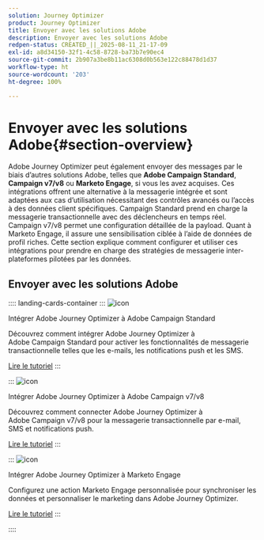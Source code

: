 ```yaml
---
solution: Journey Optimizer
product: Journey Optimizer
title: Envoyer avec les solutions Adobe
description: Envoyer avec les solutions Adobe
redpen-status: CREATED_||_2025-08-11_21-17-09
exl-id: a8d34150-32f1-4c58-8728-ba73b7e90ec4
source-git-commit: 2b907a3be8b11ac6308d0b563e122c88478d1d37
workflow-type: ht
source-wordcount: '203'
ht-degree: 100%

---
```


# Envoyer avec les solutions Adobe{#section-overview}

Adobe Journey Optimizer peut également envoyer des messages par le biais d’autres solutions Adobe, telles que **Adobe Campaign Standard**, **Campaign v7/v8** ou **Marketo Engage**, si vous les avez acquises. Ces intégrations offrent une alternative à la messagerie intégrée et sont adaptées aux cas d’utilisation nécessitant des contrôles avancés ou l’accès à des données client spécifiques. Campaign Standard prend en charge la messagerie transactionnelle avec des déclencheurs en temps réel. Campaign v7/v8 permet une configuration détaillée de la payload. Quant à Marketo Engage, il assure une sensibilisation ciblée à l’aide de données de profil riches. Cette section explique comment configurer et utiliser ces intégrations pour prendre en charge des stratégies de messagerie inter-plateformes pilotées par les données.

## Envoyer avec les solutions Adobe

:::: landing-cards-container
:::
![icon](https://cdn.experienceleague.adobe.com/icons/puzzle-piece.svg?lang=fr)

Intégrer Adobe Journey Optimizer à Adobe Campaign Standard

Découvrez comment intégrer Adobe Journey Optimizer à Adobe Campaign Standard pour activer les fonctionnalités de messagerie transactionnelle telles que les e-mails, les notifications push et les SMS.

[Lire le tutoriel](../using/action/acs-action.md)
:::

:::
![icon](https://cdn.experienceleague.adobe.com/icons/puzzle-piece.svg?lang=fr)

Intégrer Adobe Journey Optimizer à Adobe Campaign v7/v8

Découvrez comment connecter Adobe Journey Optimizer à Adobe Campaign v7/v8 pour la messagerie transactionnelle par e-mail, SMS et notifications push.

[Lire le tutoriel](../using/action/acc-action.md)
:::

:::
![icon](https://cdn.experienceleague.adobe.com/icons/puzzle-piece.svg?lang=fr)

Intégrer Adobe Journey Optimizer à Marketo Engage

Configurez une action Marketo Engage personnalisée pour synchroniser les données et personnaliser le marketing dans Adobe Journey Optimizer.

[Lire le tutoriel](../using/action/marketo-engage.md)
:::

::::

